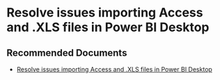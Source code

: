   <properties
	pageTitle="importing ms access database or excel spreadsheet"
	description="importing ms access database or excel spreadsheet"
	service="microsoft.PowerBIDedicated"
	resource="capacities"
	authors="pjfreitas"
	ms.author="pfreitas"	
	displayOrder="830"
	selfHelpType="generic"
	supportTopicIds="32628109"
	productPesIds="16334"
	cloudEnvironments="public, MoonCake, fairfax" 
	articleId="31a0309f-b027-5aff-1463-7b1066695393"
	ownershipId="PowerBI_PowerBI"
/>

# Resolve issues importing Access and .XLS files in Power BI Desktop

## **Recommended Documents**

* [Resolve issues importing Access and .XLS files in Power BI Desktop](https://docs.microsoft.com/power-bi/desktop-access-database-errors)
